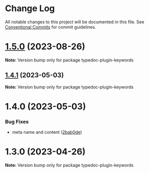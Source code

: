 # Change Log

All notable changes to this project will be documented in this file.
See [Conventional Commits](https://conventionalcommits.org) for commit guidelines.

# [1.5.0](https://github.com/matteobruni/typedoc-plugins/compare/typedoc-plugin-keywords@1.4.1...typedoc-plugin-keywords@1.5.0) (2023-08-26)

**Note:** Version bump only for package typedoc-plugin-keywords





## [1.4.1](https://github.com/matteobruni/typedoc-plugins/compare/typedoc-plugin-keywords@1.4.0...typedoc-plugin-keywords@1.4.1) (2023-05-03)

**Note:** Version bump only for package typedoc-plugin-keywords





# 1.4.0 (2023-05-03)


### Bug Fixes

* meta name and content ([2bab0de](https://github.com/matteobruni/typedoc-plugins/commit/2bab0de99eda5f1ed128d3731f590773ae242041))





# 1.3.0 (2023-04-26)

**Note:** Version bump only for package typedoc-plugin-keywords
